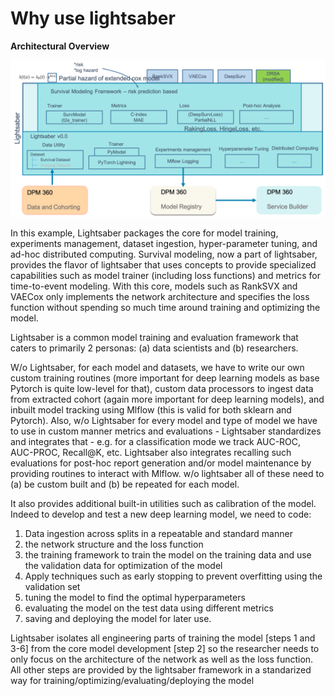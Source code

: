 # Why use lightsaber

**Architectural Overview**

![Lightsaber architectural diagram](./resources/lightsaber_survival_model_view.png)

In this example, Lightsaber packages the core for model training, experiments management, dataset ingestion, hyper-parameter tuning, and ad-hoc distributed computing. Survival modeling, now a part of lightsaber, provides the flavor of lightsaber that uses concepts to provide specialized capabilities such as model trainer (including loss functions) and metrics for time-to-event modeling. With this core, models such as RankSVX and VAECox only implements the network architecture and specifies the loss function without spending so much time around training and optimizing the model.



Lightsaber is a common model training and evaluation framework that caters to primarily 2 personas: (a) data scientists and (b) researchers. 

W/o Lightsaber, for each model and datasets, we have to write our own custom training routines (more important for deep learning models as base Pytorch is quite low-level for that), custom data processors to ingest data from extracted cohort (again more important for deep learning models), and inbuilt model tracking using Mlflow (this is valid for both sklearn and Pytorch). Also, w/o Lightsaber for every model and type of model we have to use in custom manner metrics and evaluations - Lightsaber standardizes and integrates that - e.g. for a classification mode we track AUC-ROC, AUC-PROC, Recall@K, etc. Lightsaber also integrates recalling such evaluations for post-hoc report generation and/or model maintenance by providing routines to interact with Mlflow. w/o lightsaber all of these need to (a) be custom built and (b) be repeated for each model.

It also provides additional built-in utilities such as calibration of the model. Indeed to develop and test a new deep learning model, we need to code:

1. Data ingestion across splits in a repeatable and standard manner
2. the network structure and the loss function
3.  the training framework to train the model on the training data and use the validation data for optimization of the model
4.  Apply techniques such as early stopping to prevent overfitting using the validation set
5.  tuning the model to find the optimal hyperparameters
6.  evaluating the model on the test data using different metrics
7.  saving and deploying the model for later use.


Lightsaber isolates all engineering parts of training the model [steps 1 and 3-6] from the core model development [step 2] so the researcher needs to only focus on the architecture of the network as well as the loss function. All other steps are provided by the lightsaber framework in a standarized way for training/optimizing/evaluating/deploying the model
